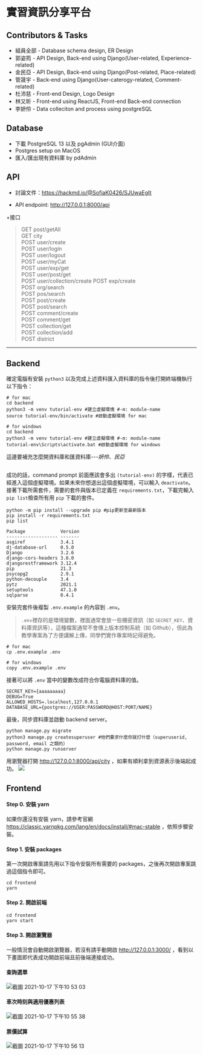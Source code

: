 # 實習資訊分享平台

## Contributors & Tasks

+ 組員全部 - Database schema design, ER Design
+ 郭姿筠 - API Design, Back-end using Django(User-related, Experience-related)
+ 金民亞 - API Design, Back-end using Django(Post-related, Place-related)
+ 管晟宇 - Back-end using Django(User-caterogy-related, Comment-related)
+ 杜沛慈 - Front-end Design, Logo Design
+ 林又昕 - Front-end using ReactJS, Front-end Back-end connection
+ 李妍伶 - Data colleciton and process using postgreSQL

## Database

+ 下載 PostgreSQL 13 以及 pgAdmin (GUI介面)
+ Postgres setup on MacOS
+ 匯入/匯出現有資料庫 by pdAdmin

## API

+ 討論文件：https://hackmd.io/@SofiaK0426/SJUwaEgIt

+ API endpoint: http://127.0.0.1:8000/api

+接口
> GET post/getAll </br>
> GET city </br>
> POST user/create </br>
> POST user/login </br>
> POST user/logout </br>
> POST user/myCat </br>
> POST user/exp/get </br>
> POST user/post/get </br>
> POST user/collection/create 
> POST exp/create </br>
> POST org/search </br>
> POST pos/search </br>
> POST post/create </br>
> POST post/search </br>
> POST comment/create </br>
> POST comment/get </br>
> POST collection/get </br>
> POST collection/add </br>
> POST district </br>

----------------------

## Backend

確定電腦有安裝 `python3` 以及完成上述資料匯入資料庫的指令後打開終端機執行以下指令：

```shell
# for mac
cd backend
python3 -m venv tutorial-env #建立虛擬環境 #-m: module-name
source tutorial-env/bin/activate #啟動虛擬環境 for mac
```

```shell
# for windows
cd backend
python3 -m venv tutorial-env #建立虛擬環境 #-m: module-name
tutorial-env\Scripts\activate.bat #啟動虛擬環境 for windows
```

這邊要補充怎麼開資料庫和匯資料庫---*妍伶、民亞*
```shell
```

成功的話，command prompt 前面應該會多出 `(tutorial-env)` 的字樣，代表已經進入這個虛擬環境。如果未來你想退出這個虛擬環境，可以輸入 `deactivate`。
接著下載所需套件，需要的套件與版本已定義在 `requirements.txt`，下載完輸入`pip list`檢查所有用 `pip` 下載的套件。

```shell
python -m pip install --upgrade pip #pip更新至最新版本
pip install -r requirements.txt
pip list
```
```
Package             Version
------------------- -------
asgiref             3.4.1
dj-database-url     0.5.0
Django              3.2.6
django-cors-headers 3.8.0
djangorestframework 3.12.4
pip                 21.3
psycopg2            2.9.1
python-decouple     3.4
pytz                2021.1
setuptools          47.1.0
sqlparse            0.4.1
```


安裝完套件後複製 `.env.example` 的內容到 `.env`。

>`.env`裡存的是環境變數，裡面通常會放一些機密資訊（如 `SECRET_KEY`、資料庫資訊等），這種檔案通常不會傳上版本控制系統（如 Github），但此為教學專案為了方便講解上傳，同學們實作專案時記得避免。

```shell
# for mac
cp .env.example .env
```

```shell
# for windows
copy .env.example .env
```

接著可以將 `.env` 當中的變數改成符合你電腦資料庫的值。

```shell
SECRET_KEY={aaaaaaaaa}
DEBUG=True
ALLOWED_HOSTS=.localhost,127.0.0.1
DATABASE_URL={postgres://USER:PASSWORD@HOST:PORT/NAME}
```


最後，同步資料庫並啟動 backend server。

```shell
python manage.py migrate
python3 manage.py createsuperuser #他們要求什麼你就打什麼（superuserid, password, email 之類的）
python manage.py runserver
```

用瀏覽器打開  http://127.0.0.1:8000/api/city ，如果有順利拿到資源表示後端起成功。
![](img/api.png)

## Frontend

#### Step 0. 安裝 yarn
如果你還沒有安裝 yarn，請參考官網 https://classic.yarnpkg.com/lang/en/docs/install/#mac-stable ，依照步驟安裝。

#### Step 1. 安裝 packages
第一次開啟專案請先用以下指令安裝所有需要的 packages，之後再次開啟專案跳過這個指令即可。
```shell
cd frontend
yarn
```

#### Step 2. 開啟前端
```shell
cd frontend
yarn start
```
#### Step 3. 開啟瀏覽器 
一般情況會自動開啟瀏覽器，若沒有請手動開啟 http://127.0.0.1:3000/ ，看到以下畫面即代表成功開啟前端且前後端連接成功。

#### 查詢選單
![截圖 2021-10-17 下午10 53 03](https://user-images.githubusercontent.com/56534481/137632819-dfc1e96b-7a0b-4086-92fe-33ec2bd48c66.png)
#### 車次時刻與適用優惠列表
![截圖 2021-10-17 下午10 55 38](https://user-images.githubusercontent.com/56534481/137632908-d0b43156-b165-4858-8930-9734e7f4d5ca.png)
#### 票價試算
![截圖 2021-10-17 下午10 56 13](https://user-images.githubusercontent.com/56534481/137632935-88a6ca29-d65c-46be-9853-eb09fb4e91f2.png)


